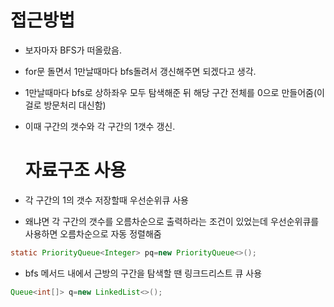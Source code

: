 # 접근방법
- 보자마자 BFS가 떠올랐음.
- for문 돌면서 1만날때마다 bfs돌려서 갱신해주면 되겠다고 생각.
- 1만날때마다 bfs로 상하좌우 모두 탐색해준 뒤 해당 구간 전체를 0으로 만들어줌(이걸로 방문처리 대신함)
- 이때 구간의 갯수와 각 구간의 1갯수 갱신.

  # 자료구조 사용
- 각 구간의 1의 갯수 저장할때 우선순위큐 사용
- 왜냐면 각 구간의 갯수를 오름차순으로 출력하라는 조건이 있었는데 우선순위큐를 사용하면 오름차순으로 자동 정렬해줌
 
```java
static PriorityQueue<Integer> pq=new PriorityQueue<>();
```

- bfs 메서드 내에서 근방의 구간을 탐색할 땐 링크드리스트 큐 사용
```java
Queue<int[]> q=new LinkedList<>();
```
